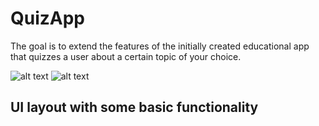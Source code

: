 # QuizApp

The goal is to extend the features of the initially created educational app 
that quizzes a user about a certain topic of your choice. 

![alt text]()
![alt text]() 
## UI layout with some basic functionality
